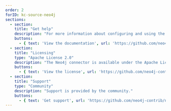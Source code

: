```yaml
---
order: 2
forID: kc-source-neo4j
sections:
  - section:
    title: "Get help"
    description: "For more information about configuring and using the connector, see the documentation."
    buttons:
      - { text: 'View the documentation', url: 'https://github.com/neo4j-contrib/neo4j-streams/' }
  - section:
    title: "Licensing"
    type: "Apache License 2.0"
    description: "The Neo4j connector is available under the Apache License 2.0 license."
    buttons:
      - { text: 'View the license', url: 'https://github.com/neo4j-contrib/neo4j-streams/blob/5.0/LICENSE' }
  - section:
    title: "Support"
    type: "Community"
    description: "Support is provided by the community."
    buttons:
      - { text: 'Get support', url: 'https://github.com/neo4j-contrib/neo4j-streams/issues' }
---
```


